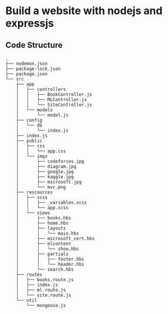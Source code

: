 # Build a website with nodejs and expressjs

## Code Structure
    .
    ├── nodemon.json
    ├── package-lock.json
    ├── package.json
    └── src
        ├── app
        │   ├── controllers
        │   │   ├── BookController.js
        │   │   ├── MLController.js
        │   │   └── SiteController.js
        │   └── models
        │       └── model.js
        ├── config
        │   └── db
        │       └── index.js
        ├── index.js
        ├── public
        │   ├── css
        │   │   └── app.css
        │   └── imgs
        │       ├── codeforces.jpg
        │       ├── diagram.jpg
        │       ├── google.jpg
        │       ├── kaggle.jpg
        │       ├── microsoft.jpg
        │       └── mvc.png
        ├── rescources
        │   ├── scss
        │   │   ├── _variables.scss
        │   │   └── app.scss
        │   └── views
        │       ├── books.hbs
        │       ├── home.hbs
        │       ├── layouts
        │       │   └── main.hbs
        │       ├── microsoft_cert.hbs
        │       ├── mlcontent
        │       │   └── show.hbs
        │       ├── partials
        │       │   ├── footer.hbs
        │       │   └── header.hbs
        │       └── search.hbs
        ├── routes
        │   ├── books.route.js
        │   ├── index.js
        │   ├── ml.route.js
        │   └── site.route.js
        └── util
            └── mongoose.js

